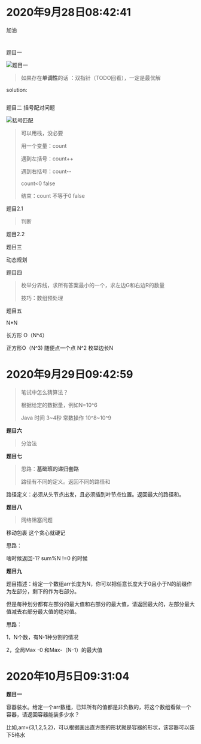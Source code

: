 # 2020年9月28日08:42:41

加油 

# 

题目一

![题目一](https://kaikaimd.oss-cn-beijing.aliyuncs.com/md/题目一.png)

> 如果存在**单调性**的话 ：双指针（TODO回看），一定是最优解

solution:

```java

```



题目二 括号配对问题

![括号匹配](https://kaikaimd.oss-cn-beijing.aliyuncs.com/md/括号匹配.png)

> 可以用栈，没必要
>
> 用一个变量：count
>
> 遇到左括号：count++
>
> 遇到右括号：count--
>
> count<0 false
>
> 结束：count 不等于0 false

题目2.1

> 判断

题目2.2 



题目三

动态规划



题目四

> 枚举分界线，求所有答案最小的一个，求左边G和右边R的数量
>
> 技巧：数组预处理



题目五





N*N 

长方形 O（N^4）

正方形O（N^3) 随便点一个点 N^2 枚举边长N





# 2020年9月29日09:42:59



> 笔试中怎么猜算法？
>
> 根据给定的数据量，例如N=10^6 
>
> Java  时间 3~4秒  常数操作 10^8~10^9 

**题目六**

> 分治法

**题目七**

> 思路：**基础班的递归套路**
>
> 路径有不同的定义。返回不同的路径和

路径定义：必须从头节点出发，且必须插到叶节点位置。返回最大的路径和。





**题目八**

> 网络阻塞问题

移动包裹 这个贪心就硬记

思路：

啥时候返回-1? sum%N !=0 的时候



**题目九**

题目描述：给定一个数组arr长度为N，你可以把任意长度大于0且小于N的前缀作为左部分，剩下的作为右部分。

但是每种划分都有左部分的最大值和右部分的最大值，请返回最大的，左部分最大值减去右部分最大值的绝对值。



思路：

1，N个数，有N-1种分割的情况

2，全局Max -0  和Max-（N-1）的最大值



# 2020年10月5日09:31:04

**题目一**

容器装水。给定一个arr数组，已知所有的值都是非负数的，将这个数组看做一个容器，请返回容器能装多少水？

比如,arr={3,1,2,5,2}，可以根据画出直方图的形状就是容器的形状，该容器可以装下5格水